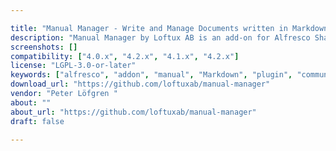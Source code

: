 ```yaml
---

title: "Manual Manager - Write and Manage Documents written in Markdown"
description: "Manual Manager by Loftux AB is an add-on for Alfresco Share that adds hierarchically structured documents written using markdown syntax. The editor has live preview and syntax help. The result is kind of a classic help file. Current features include: Topic Editor with realtime preview. Upload images to be used in topic using Drag and drop. Insert select image size (auto resize) of uploaded images. Insert Alfresco icons and document icons. Template for new topics - Add a default template to repository, Site Manager can edit to create site specific template. Sort topic order using drag and drop. Topic navigation using folder structure or by auto created links in topic display to navigate sub topics or related topics."
screenshots: []
compatibility: ["4.0.x", "4.2.x", "4.1.x", "4.2.x"]
license: "LGPL-3.0-or-later"
keywords: ["alfresco", "addon", "manual", "Markdown", "plugin", "community", "slideshow", "loftux"]
download_url: "https://github.com/loftuxab/manual-manager"
vendor: "Peter Löfgren ‌"
about: ""
about_url: "https://github.com/loftuxab/manual-manager"
draft: false

---
```

